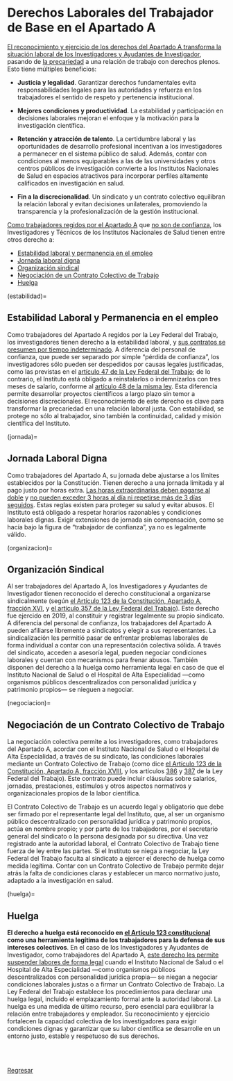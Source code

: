 # Derechos Laborales del Trabajador de Base en el Apartado A

[El reconocimiento y ejercicio de los derechos del Apartado A transforma la situación laboral
de los Investigadores y Ayudantes de Investigador](apartado_a.md), pasando de [la precariedad](investigadores.md#estatus) a una relación de trabajo con
derechos plenos. Esto tiene múltiples beneficios:

- **Justicia y legalidad**. Garantizar derechos fundamentales evita
  responsabilidades legales para las autoridades y refuerza en los trabajadores
  el sentido de respeto y pertenencia institucional.

- **Mejores condiciones y productividad**. La estabilidad y participación en
  decisiones laborales mejoran el enfoque y la motivación para la investigación científica.

- **Retención y atracción de talento**. La certidumbre laboral y las
  oportunidades de desarrollo profesional incentivan a los investigadores a
  permanecer en el sistema público de salud. Además, contar con condiciones al
  menos equiparables a las de las universidades y otros centros públicos de
  investigación convierte a los Institutos Nacionales de Salud en espacios
  atractivos para incorporar perfiles altamente calificados en investigación en
  salud.

- **Fin a la discrecionalidad**. Un sindicato y un contrato colectivo
  equilibran la relación laboral y evitan decisiones unilaterales, promoviendo
  la transparencia y la profesionalización de la gestión institucional.

[Como trabajadores regidos por el Apartado A](apartado_a.md) que [no son de confianza](de_confianza.md), los
Investigadores y Técnicos de los Institutos Nacionales de Salud tienen entre otros derecho a:

- [Estabilidad laboral y permanencia en el empleo](#estabilidad)
- [Jornada laboral digna](#jornada)
- [Organización sindical](#organizacion)
- [Negociación de un Contrato Colectivo de Trabajo](#negociacion)
- [Huelga](#huelga)

(estabilidad)=
## Estabilidad Laboral y Permanencia en el empleo

Como trabajadores del Apartado A regidos por la Ley Federal del Trabajo, los
investigadores tienen derecho a la estabilidad laboral, y [sus contratos se
presumen por tiempo indeterminado](https://mexico.justia.com/federales/leyes/ley-federal-del-trabajo/titulo-segundo/capitulo-ii/#articulo-35).
A diferencia del personal de confianza, que puede ser separado por simple
“pérdida de confianza”, los investigadores sólo pueden ser despedidos por causas legales justificadas, como las previstas
en el [artículo 47 de la Ley Federal del Trabajo](https://mexico.justia.com/federales/leyes/ley-federal-del-trabajo/titulo-segundo/capitulo-iv/#articulo-47); de lo contrario, el Instituto está obligado a
reinstalarlos o indemnizarlos con tres meses de salario, conforme al [artículo 48 de la misma ley](https://mexico.justia.com/federales/leyes/ley-federal-del-trabajo/titulo-segundo/capitulo-ii/#articulo-35).
Esta diferencia permite desarrollar proyectos científicos a largo plazo sin
temor a decisiones discrecionales. El reconocimiento de este derecho es clave para transformar la precariedad en
una relación laboral justa.
Con estabilidad, se protege no sólo al trabajador, sino también la continuidad,
calidad y misión científica del Instituto.

(jornada)=
## Jornada Laboral Digna

Como trabajadores del Apartado A, su jornada debe ajustarse a los límites
establecidos por la Constitución. Tienen derecho a una jornada limitada y al
pago justo por horas extra. [Las horas extraordinarias deben pagarse al doble](https://mexico.justia.com/federales/leyes/ley-federal-del-trabajo/titulo-tercero/capitulo-ii/#articulo-67) y
[no pueden exceder 3 horas al día ni repetirse más de 3 días seguidos](https://mexico.justia.com/federales/leyes/ley-federal-del-trabajo/titulo-tercero/capitulo-ii/#articulo-68).
Estas reglas existen para proteger su salud y evitar abusos.
El Instituto está obligado a respetar horarios razonables y condiciones laborales dignas.
Exigir extensiones de jornada sin compensación, como se hacía bajo la figura de
“trabajador de confianza”, ya no es legalmente válido.

(organizacion)=
## Organización Sindical

Al ser trabajadores del Apartado A, los Investigadores y
Ayudantes de Investigador tienen reconocido el derecho constitucional a
organizarse sindicalmente (según [el Artículo 123 de la Constitución, Apartado
A, fracción
XVI](https://mexico.justia.com/federales/constitucion-politica-de-los-estados-unidos-mexicanos/titulo-sexto/),
y [el artículo 357 de la Ley Federal del Trabajo](https://mexico.justia.com/federales/leyes/ley-federal-del-trabajo/titulo-septimo/capitulo-ii/#articulo-357)). Este derecho fue ejercido en
2019, al constituir y
registrar legalmente su propio sindicato.
A diferencia del personal de confianza, los trabajadores del Apartado A pueden
afiliarse libremente a sindicatos y elegir a sus representantes.
La sindicalización les permitió pasar de enfrentar problemas laborales de forma
individual a contar con una representación colectiva sólida.
A través del sindicato, acceden a asesoría legal, pueden negociar condiciones
laborales y cuentan con mecanismos para frenar abusos.
También disponen del derecho a la huelga como herramienta legal en caso de que
el Instituto Nacional de Salud o el Hospital de Alta Especialidad —como
organismos públicos descentralizados con personalidad jurídica y patrimonio
propios— se nieguen a negociar.

(negociacion)=
## Negociación de un Contrato Colectivo de Trabajo

La negociación colectiva permite a los investigadores, como trabajadores del
Apartado A, acordar con el Instituto Nacional de Salud o el Hospital de Alta
Especialidad, a través de su sindicato, las condiciones laborales mediante un
Contrato Colectivo de Trabajo (como dice [el Artículo 123 de la Constitución,
Apartado A, fracción
XVIII](https://mexico.justia.com/federales/constitucion-politica-de-los-estados-unidos-mexicanos/titulo-sexto/),
y los artículos [386](https://mexico.justia.com/federales/leyes/ley-federal-del-trabajo/titulo-septimo/capitulo-iii/#articulo-386) y [387](https://mexico.justia.com/federales/leyes/ley-federal-del-trabajo/titulo-septimo/capitulo-iii/#articulo-387) de la Ley Federal del Trabajo).
Este contrato puede incluir cláusulas sobre salarios, jornadas, prestaciones,
estímulos y otros aspectos normativos y organizacionales propios de la labor
científica.

El Contrato Colectivo de Trabajo es un acuerdo legal y obligatorio que debe ser firmado por el
representante legal del Instituto, que, al ser un organismo público
descentralizado con personalidad jurídica y patrimonio propios, actúa en nombre
propio; y por parte de los trabajadores, por el secretario general del
sindicato o la persona designada por su directiva.
Una vez registrado ante la autoridad laboral, el Contrato Colectivo de Trabajo tiene fuerza de ley entre
las partes.
Si el Instituto se niega a negociar, la Ley Federal del Trabajo faculta al
sindicato a ejercer el derecho de huelga como medida legítima.
Contar con un Contrato Colectivo de Trabajo permite dejar atrás la falta de condiciones claras y
establecer un marco normativo justo, adaptado a la investigación en salud.

(huelga)=
## Huelga

**El derecho a huelga está reconocido en [el Artículo 123 constitucional](https://mexico.justia.com/federales/constitucion-politica-de-los-estados-unidos-mexicanos/titulo-sexto/) como una
herramienta legítima de los trabajadores para la defensa de sus intereses
colectivos**. En el caso de los Investigadores y Ayudantes de
Investigador, como trabajadores del Apartado A, [este derecho les permite
suspender labores de forma legal](https://mexico.justia.com/federales/leyes/ley-federal-del-trabajo/titulo-octavo/) cuando el Instituto Nacional de Salud o el
Hospital de Alta Especialidad —como organismos públicos descentralizados con
personalidad jurídica propia— se niegan a negociar condiciones laborales justas
o a firmar un Contrato Colectivo de Trabajo. La Ley Federal del Trabajo
establece los procedimientos para declarar una huelga legal, incluido el
emplazamiento formal ante la autoridad laboral. La huelga es una medida de
último recurso, pero esencial para equilibrar la relación entre trabajadores y
empleador. Su reconocimiento y ejercicio fortalecen la capacidad colectiva de
los investigadores para exigir condiciones dignas y garantizar que su labor
científica se desarrolle en un entorno justo, estable y respetuoso de sus
derechos.

<br><br>

[Regresar](../index.md)

